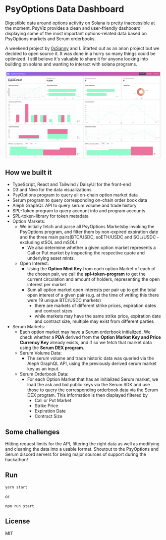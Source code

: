 # PsyOptions Data Dashboard

Digestible data around options activity on Solana is pretty inaccessible at the moment. PsyViz provides a clean and user-friendly dashboard displaying some of the most important options-related data based on PsyOptions markets and Serum orderbooks.

A weekend project by [0xSanny](https://github.com/0xsanny) and I. Started out as an anon project but we decided to open source it. It was done in a hurry so many things could be optimized. I still believe it's valuable to share it for anyone looking into building on solana and wanting to interact with solana programs.

![screenshot](./screenshot.png)

## How we built it

- TypeScript, React and Tailwind / DaisyUI for the front-end
- D3 and Nivo for the data visualizations
- PsyOptions program to query all on-chain option market data
- Serum program to query corresponding on-chain order book data
- Aleph GraphQL API to query serum volume and trade history
- SPL-Token program to query account info and program accounts
- SPL-token-library for token metadata
- Option Markets:
  - We initially fetch and parse all PsyOptions Marketsby invoking the PsyOptions program, and filter them by non-expired expiration date and the three main pairs(BTC/USDC, soETH/USDC and SOL/USDC - excluding stSOL and mSOL)
    - We also determine whether a given option market represents a Call or Put market by inspecting the respective quote and underlying asset mints.
  - Open Interest:
    - Using the **Option Mint Key** from each option Market of each of the chosen pair, we call the **spl-token-program** to get the current circulation and amount of holders, representing the open interest per market
    - Sum all option market open interests per pair up to get the total open interest of a given pair (e.g. at the time of writing this there were 19 unique BTC/USDC markets)
      - there are markets of different strike prices, expiration dates and contract sizes
      - while markets may have the same strike price, expiration date and contract size, multiple may exist from different parties
- Serum Markets:
  - Each option market may have a Serum orderbook initialized. We check whether a **PDA** derived from the **Option Market Key and Price Currency Key** already exists, and if so we fetch that market data using the **Serum DEX program**.
  - Serum Volume Data:
    - The serum volume and trade historic data was queried via the Aleph GraphQL API, using the previously derived serum market key as an input.
  - Serum Orderbook Data:
    - For each Option Market that has an initialized Serum market, we load the ask and bid public keys via the Serum SDK and use those to query the corresponding orderbook data via the Serum DEX program. This information is then displayed filtered by
      - Call or Put Market
      - Strike Price
      - Expiration Date
      - Contract Size

## Some challenges 

Hitting request limits for the API, filtering the right data as well as modifying and cleaning the data into a usable format. Shoutout to the PsyOptions and Serum discord servers for being major sources of support during the hackathon!

## Run

```
yarn start
```

or

```
npm run start
```

## License

MIT
